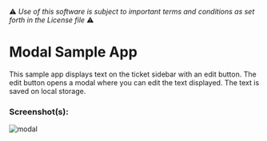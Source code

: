 :warning: *Use of this software is subject to important terms and conditions as set forth in the License file* :warning:

# Modal Sample App

This sample app displays text on the ticket sidebar with an edit button. The edit button opens a modal where you can edit the text displayed. The text is saved on local storage.

### Screenshot(s):
![modal](https://cloud.githubusercontent.com/assets/2517811/19846439/5fa95d60-9f93-11e6-9559-3e2155e3990b.gif)
